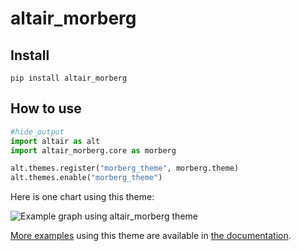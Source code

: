 # altair_morberg



## Install

`pip install altair_morberg`

## How to use

```python
#hide_output
import altair as alt
import altair_morberg.core as morberg

alt.themes.register("morberg_theme", morberg.theme)
alt.themes.enable("morberg_theme")
```

Here is one chart using this theme:

![Example graph using altair_morberg theme](visualization.png "Scatterplot graph")

[More examples](https://morberg.github.io/altair_morberg/examples.html) using this theme are available in [the documentation](https://morberg.github.io/altair_morberg/).
